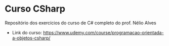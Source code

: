 # Curso CSharp

Repositório dos exercícios do curso de C# completo do prof. Nélio Alves 

* Link do curso: https://www.udemy.com/course/programacao-orientada-a-objetos-csharp/
